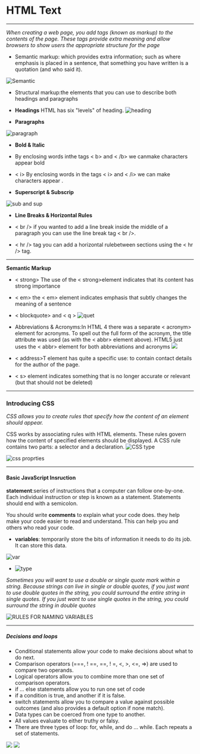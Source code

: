 # **HTML Text**
______
*When creating a web page, you add tags (known as markup) to the contents of the page. These tags provide extra meaning and allow browsers to show users the appropriate structure for the page*

* Semantic markup: which provides extra information; such as where emphasis is placed in a sentence, that something you have written is a quotation (and who said it).

![Semantic](https://seekbrevity.com/wp-content/uploads/2017/08/semantic-fb.jpg)

* Structural markup:the elements that you can use to describe both headings and paragraphs

* **Headings**
HTML has six "levels" of heading.
![heading](https://i2.wp.com/www.tutorialbrain.com/wp-content/uploads/2018/10/heading-tag.png?fit=1920%2C1080&ssl=1)

* **Paragraphs**

![paragraph](https://cdo-curriculum.s3.amazonaws.com/media/uploads/html_element.png)

* **Bold & Italic**
 
 - By enclosing words inthe tags < b> and < /b> we canmake characters appear bold
 
 -  < i> By enclosing words in the tags < i> and < /i> we can make characters appear .

* **Superscript & 
Subscrip**

![sub and sup](https://slideplayer.com/15803652/88/images/slide_1.jpg)

* **Line Breaks & Horizontal Rules**

- < br />  if you wanted to add a line break inside the middle of a paragraph you can use the line break tag < br />.

- < hr /> tag  you can add a horizontal rulebetween sections using the < hr /> tag.
_____
**Semantic Markup**

- < strong> The use of the < strong>element indicates that its content has strong importance

- < em> the < em> element indicates emphasis that subtly changes the meaning of a sentence

- < blockquote> and < q >
![quet](https://slideplayer.com/slide/13872695/85/images/16/Quoting+Text+Two+special+elements+for+marking+text+quoted+from+a+source%3A+the+blockquote+and+q+elements..jpg)

 - Abbreviations & 
Acronyms:In HTML 4 there was a separate < acronym> element for acronyms. To spell out the full form of the acronym, the title attribute was used (as with the < abbr> element above). HTML5 just uses the < abbr> element for both abbreviations and acronyms
![](https://i.ytimg.com/vi/y6ArTuZZLKI/maxresdefault.jpg)

- < address>T element has quite a specific use: to contain contact details for the author of the page.

- < s> element indicates something that is no longer accurate or relevant (but that should not be deleted)

__________
### Introducing CSS

*CSS allows you to create rules that specify how the content of an element should appear.*

CSS works by associating rules with HTML elements. These rules govern how the content of specified elements should be displayed. A CSS rule contains two parts: a selector and a declaration.
![CSS type](https://www.bitdegree.org/learn/storage/media/images/8c4493d3-110c-4a95-8b70-7626ce2d2f4e.jpg)
 
![css proprties](https://developer.mozilla.org/en-US/docs/Learn/Getting_started_with_the_web/CSS_basics/css-declaration-small.png)

______
 #### Basic JavaScript Insruction

 **statement**:series of instructions that a computer can follow one-by-one. Each individual instruction or step is known as a statement. Statements should end with a semicolon.

 You should write **comments** to explain what your code does. they help make your code easier to read and understand. This can help you and others who read your code.

-  **variables**: temporarily store the bits of information it needs to do its job. It can store this data.

![var](https://lh3.googleusercontent.com/-YXC3gtpMlko/X3HA5DHH6MI/AAAAAAAAB3Q/VYM81zAFldY-cItuj7GMYA0Xy7Fy0GWBgCLcBGAsYHQ/image.png)

- ![type](https://tutorial.techaltum.com/images/js-datatypes.jpg)

*Sometimes you will want to use a double or single quote mark within a string. Because strings can live in single or double quotes, if you just want to use double quotes in the string, you could surround the entire string in single quotes. If you just want to use single quotes in the string, you could surround the string in double quotes*

![**RULES FOR NAMING VARIABLES**](https://image.slidesharecdn.com/versatilevariables-150213221737-conversion-gate02/95/versatile-variables-5-638.jpg?cb=1423865962)

_______
##### **Decisions and loops**
* Conditional statements allow your code to make decisions about what to do next. 
* Comparison operators (===, ! ==, ==, ! =, <, >, <=, =>) are used to compare two operands. 
* Logical operators allow you to combine more than one set of comparison operators. 
* if ... else statements allow you to run one set of code 
* if a condition is true, and another if it is false. 
* switch statements allow you to compare a value against possible outcomes (and also provides a default option if none match). 
* Data types can be coerced from one type to another. 
* All values evaluate to either truthy or falsy. 
* There are three types of loop: for, while, and do ... while. Each repeats a set of statements.

![](https://i.ytimg.com/vi/L7nVZZQEnZU/maxresdefault.jpg)
![](https://cdn.programiz.com/sites/tutorial2program/files/js-if-else-statement.png
)







